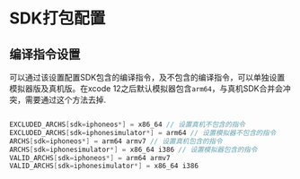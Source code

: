 # SDK打包配置

## 编译指令设置
可以通过该设置配置SDK包含的编译指令，及不包含的编译指令，可以单独设置模拟器版及真机版。在xcode 12之后默认模拟器包含`arm64`，与真机SDK合并会冲突，需要通过这个方法去掉.

```swift

EXCLUDED_ARCHS[sdk=iphoneos*] = x86_64 // 设置真机不包含的指令
EXCLUDED_ARCHS[sdk=iphonesimulator*] = arm64 // 设置模拟器不包含的指令
ARCHS[sdk=iphoneos*] = arm64 armv7 // 设置真机包含的指令
ARCHS[sdk=iphonesimulator*] = x86_64 i386 // 设置模拟器包含的指令
VALID_ARCHS[sdk=iphoneos*] = arm64 armv7 
VALID_ARCHS[sdk=iphonesimulator*] = x86_64 i386

```